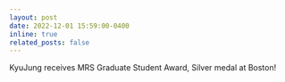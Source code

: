 ```yaml
---
layout: post
date: 2022-12-01 15:59:00-0400
inline: true
related_posts: false
---
```


KyuJung receives MRS Graduate Student Award, Silver medal at Boston!